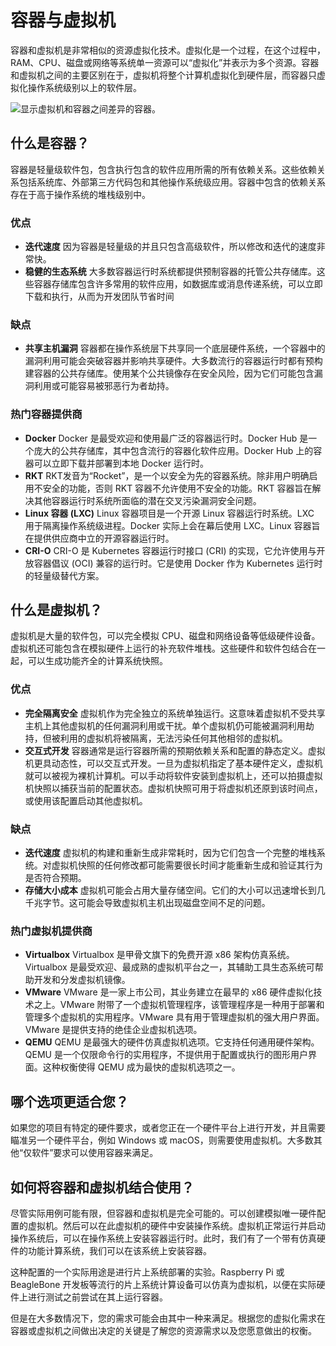 # 容器与虚拟机

容器和虚拟机是非常相似的资源虚拟化技术。虚拟化是一个过程，在这个过程中，RAM、CPU、磁盘或网络等系统单一资源可以“虚拟化”并表示为多个资源。容器和虚拟机之间的主要区别在于，虚拟机将整个计算机虚拟化到硬件层，而容器只虚拟化操作系统级别以上的软件层。

![显示虚拟机和容器之间差异的容器。](https://static.www.toimc.com/blog/picgo/2023/07/04/SWTM-2060_Diagram_Containers_VirtualMachines_v03-90c003.webp)



## 什么是容器？

容器是轻量级软件包，包含执行包含的软件应用所需的所有依赖关系。这些依赖关系包括系统库、外部第三方代码包和其他操作系统级应用。容器中包含的依赖关系存在于高于操作系统的堆栈级别中。



### 优点

- **迭代速度**
  因为容器是轻量级的并且只包含高级软件，所以修改和迭代的速度非常快。
- **稳健的生态系统**
  大多数容器运行时系统都提供预制容器的托管公共存储库。这些容器存储库包含许多常用的软件应用，如数据库或消息传递系统，可以立即下载和执行，从而为开发团队节省时间



### 缺点

- **共享主机漏洞**
  容器都在操作系统层下共享同一个底层硬件系统，一个容器中的漏洞利用可能会突破容器并影响共享硬件。大多数流行的容器运行时都有预构建容器的公共存储库。使用某个公共镜像存在安全风险，因为它们可能包含漏洞利用或可能容易被邪恶行为者劫持。



### 热门容器提供商

- **Docker**
  Docker 是最受欢迎和使用最广泛的容器运行时。Docker Hub 是一个庞大的公共存储库，其中包含流行的容器化软件应用。Docker Hub 上的容器可以立即下载并部署到本地 Docker 运行时。
- **RKT**
  RKT发音为“Rocket”，是一个以安全为先的容器系统。除非用户明确启用不安全的功能，否则 RKT 容器不允许使用不安全的功能。RKT 容器旨在解决其他容器运行时系统所面临的潜在交叉污染漏洞安全问题。
- **Linux 容器 (LXC)**
  Linux 容器项目是一个开源 Linux 容器运行时系统。LXC 用于隔离操作系统级进程。Docker 实际上会在幕后使用 LXC。Linux 容器旨在提供供应商中立的开源容器运行时。
- **CRI-O**
  CRI-O 是 Kubernetes 容器运行时接口 (CRI) 的实现，它允许使用与开放容器倡议 (OCI) 兼容的运行时。它是使用 Docker 作为 Kubernetes 运行时的轻量级替代方案。



## 什么是虚拟机？

虚拟机是大量的软件包，可以完全模拟 CPU、磁盘和网络设备等低级硬件设备。虚拟机还可能包含在模拟硬件上运行的补充软件堆栈。这些硬件和软件包结合在一起，可以生成功能齐全的计算系统快照。

### 优点

- **完全隔离安全**
  虚拟机作为完全独立的系统单独运行。这意味着虚拟机不受共享主机上其他虚拟机的任何漏洞利用或干扰。单个虚拟机仍可能被漏洞利用劫持，但被利用的虚拟机将被隔离，无法污染任何其他相邻的虚拟机。
- **交互式开发**
  容器通常是运行容器所需的预期依赖关系和配置的静态定义。虚拟机更具动态性，可以交互式开发。一旦为虚拟机指定了基本硬件定义，虚拟机就可以被视为裸机计算机。可以手动将软件安装到虚拟机上，还可以拍摄虚拟机快照以捕获当前的配置状态。虚拟机快照可用于将虚拟机还原到该时间点，或使用该配置启动其他虚拟机。

### 缺点

- **迭代速度**
  虚拟机的构建和重新生成非常耗时，因为它们包含一个完整的堆栈系统。对虚拟机快照的任何修改都可能需要很长时间才能重新生成和验证其行为是否符合预期。
- **存储大小成本**
  虚拟机可能会占用大量存储空间。它们的大小可以迅速增长到几千兆字节。这可能会导致虚拟机主机出现磁盘空间不足的问题。



### 热门虚拟机提供商

- **Virtualbox**
  Virtualbox 是甲骨文旗下的免费开源 x86 架构仿真系统。Virtualbox 是最受欢迎、最成熟的虚拟机平台之一，其辅助工具生态系统可帮助开发和分发虚拟机镜像。
- **VMware**
  VMware 是一家上市公司，其业务建立在最早的 x86 硬件虚拟化技术之上。VMware 附带了一个虚拟机管理程序，该管理程序是一种用于部署和管理多个虚拟机的实用程序。VMware 具有用于管理虚拟机的强大用户界面。VMware 是提供支持的绝佳企业虚拟机选项。
- **QEMU**
  QEMU 是最强大的硬件仿真虚拟机选项。它支持任何通用硬件架构。QEMU 是一个仅限命令行的实用程序，不提供用于配置或执行的图形用户界面。这种权衡使得 QEMU 成为最快的虚拟机选项之一。



## 哪个选项更适合您？

如果您的项目有特定的硬件要求，或者您正在一个硬件平台上进行开发，并且需要瞄准另一个硬件平台，例如 Windows 或 macOS，则需要使用虚拟机。大多数其他“仅软件”要求可以使用容器来满足。



## 如何将容器和虚拟机结合使用？

尽管实际用例可能有限，但容器和虚拟机是完全可能的。可以创建模拟唯一硬件配置的虚拟机。然后可以在此虚拟机的硬件中安装操作系统。虚拟机正常运行并启动操作系统后，可以在操作系统上安装容器运行时。此时，我们有了一个带有仿真硬件的功能计算系统，我们可以在该系统上安装容器。

这种配置的一个实际用途是进行片上系统部署的实验。Raspberry Pi 或 BeagleBone 开发板等流行的片上系统计算设备可以仿真为虚拟机，以便在实际硬件上进行测试之前尝试在其上运行容器。

但是在大多数情况下，您的需求可能会由其中一种来满足。根据您的虚拟化需求在容器或虚拟机之间做出决定的关键是了解您的资源需求以及您愿意做出的权衡。
